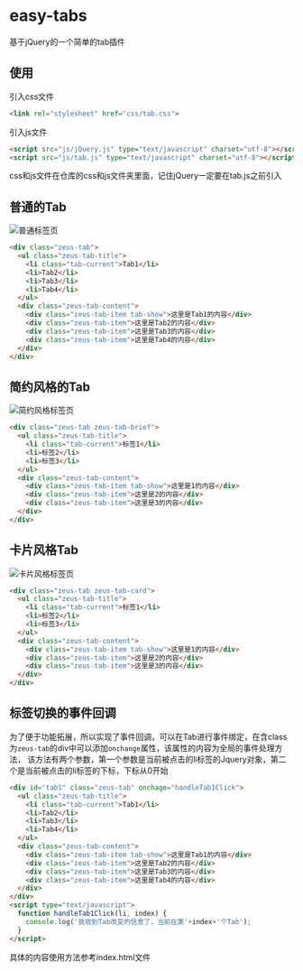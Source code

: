 # easy-tabs
基于jQuery的一个简单的tab插件

## 使用
引入css文件
```html
<link rel="stylesheet" href="css/tab.css">
```
引入js文件
```html
<script src="js/jQuery.js" type="text/javascript" charset="utf-8"></script>
<script src="js/tab.js" type="text/javascript" charset="utf-8"></script>
```
css和js文件在仓库的css和js文件夹里面，记住jQuery一定要在tab.js之前引入

## 普通的Tab
![普通标签页](https://tva1.sinaimg.cn/large/006y8mN6ly1g8ewtow93xj30cu05ja9w.jpg)
```html
<div class="zeus-tab">
  <ul class="zeus-tab-title">
    <li class="tab-current">Tab1</li>
    <li>Tab2</li>
    <li>Tab3</li>
    <li>Tab4</li>
  </ul>
  <div class="zeus-tab-content">
    <div class="zeus-tab-item tab-show">这里是Tab1的内容</div>
    <div class="zeus-tab-item">这里是Tab2的内容</div>
    <div class="zeus-tab-item">这里是Tab3的内容</div>
    <div class="zeus-tab-item">这里是Tab4的内容</div>
  </div>
</div>
```
## 简约风格的Tab
![简约风格标签页](https://tva1.sinaimg.cn/large/006y8mN6ly1g8ewvagtwxj30e2052a9w.jpg)
```html
<div class="zeus-tab zeus-tab-brief">
  <ul class="zeus-tab-title">
    <li class="tab-current">标签1</li>
    <li>标签2</li>
    <li>标签3</li>
  </ul>
  <div class="zeus-tab-content">
    <div class="zeus-tab-item tab-show">这里是1的内容</div>
    <div class="zeus-tab-item">这里是2的内容</div>
    <div class="zeus-tab-item">这里是3的内容</div>
  </div>
</div>
```
## 卡片风格Tab
![卡片风格标签页](https://tva1.sinaimg.cn/large/006y8mN6ly1g8ewxd4uydj30ac04fmx0.jpg)
```html
<div class="zeus-tab zeus-tab-card">
  <ul class="zeus-tab-title">
    <li class="tab-current">标签1</li>
    <li>标签2</li>
    <li>标签3</li>
  </ul>
  <div class="zeus-tab-content">
    <div class="zeus-tab-item tab-show">这里是1的内容</div>
    <div class="zeus-tab-item">这里是2的内容</div>
    <div class="zeus-tab-item">这里是3的内容</div>
  </div>
</div>
```
## 标签切换的事件回调
为了便于功能拓展，所以实现了事件回调，可以在Tab进行事件绑定，在含class为`zeus-tab`的div中可以添加`onchange`属性，该属性的内容为全局的事件处理方法，
该方法有两个参数，第一个参数是当前被点击的li标签的Jquery对象，第二个是当前被点击的li标签的下标，下标从0开始
```html
<div id="tab1" class="zeus-tab" onchage="handleTab1Click">
  <ul class="zeus-tab-title">
    <li class="tab-current">Tab1</li>
    <li>Tab2</li>
    <li>Tab3</li>
    <li>Tab4</li>
  </ul>
  <div class="zeus-tab-content">
    <div class="zeus-tab-item tab-show">这里是Tab1的内容</div>
    <div class="zeus-tab-item">这里是Tab2的内容</div>
    <div class="zeus-tab-item">这里是Tab3的内容</div>
    <div class="zeus-tab-item">这里是Tab4的内容</div>
  </div>
</div>
<script type="text/javascript">
  function handleTab1Click(li, index) {
    console.log('我收到Tab改变的信息了，当前在第'+index+'个Tab');
  }
</script>
```
具体的内容使用方法参考index.html文件
